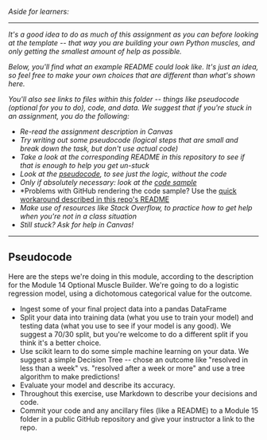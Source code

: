 *Aside for learners:*

-------

*It's a good idea to do as much of this assignment as you can before looking at the template -- that way you are building your own Python muscles, and only getting the smallest amount of help as possible.*

*Below, you'll find what an example README could look like.  It's just an idea, so feel free to make your own choices that are different than what's shown here.*

*You'll also see links to files within this folder -- things like pseudocode (optional for you to do), code, and data.  We suggest that if you're stuck in an assignment, you do the following:*

* *Re-read the assignment description in Canvas*
* *Try writing out some pseudocode (logical steps that are small and break down the task, but don't use actual code)*
* *Take a look at the corresponding README in this repository to see if that is enough to help you get un-stuck*
* *Look at the [pseudocode](#pseudocode), to see just the logic, without the code*
* *Only if absolutely necessary: look at the [code sample](Assignment_15.ipynb)*
* *Problems with GitHub rendering the code sample?  Use the [quick workaround described in this repo's README](../README.md#problems-in-github)
* *Make use of resources like Stack Overflow, to practice how to get help when you're not in a class situation*
* *Still stuck?  Ask for help in Canvas!*

---------

## Pseudocode

Here are the steps we're doing in this module, according to the description for the Module 14 Optional Muscle Builder.  We're going to do a logistic regression model, using a dichotomous categorical value for the outcome.

* Ingest some of your final project data into a pandas DataFrame
* Split your data into training data (what you use to train your model) and testing data (what you use to see if your model is any good).  We suggest a 70/30 split, but you're welcome to do a different split if you think it's a better choice.
* Use scikit learn to do some simple machine learning on your data.  We suggest a simple Decision Tree -- chose an outcome like "resolved in less than a week" vs. "resolved after a week or more" and use a tree algorithm to make predictions!
* Evaluate your model and describe its accuracy.
* Throughout this exercise, use Markdown to describe your decisions and code.
* Commit your code and any ancillary files (like a README) to a Module 15 folder in a public GitHub repository and give your instructor a link to the repo.
